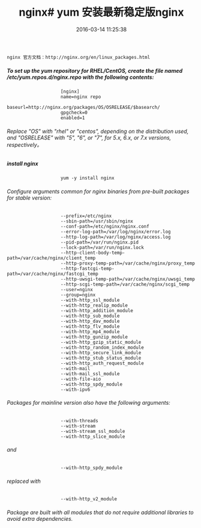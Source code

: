 ﻿---
title: 'nginx# yum 安装最新稳定版nginx'
date: 2016-03-14 11:25:38
categories: nginx
toc: true
tags:
---

`nginx 官方文档：http://nginx.org/en/linux_packages.html`

##### To set up the yum repository for RHEL/CentOS, create the file named /etc/yum.repos.d/nginx.repo with the following contents:

```
					[nginx]
					name=nginx repo
					baseurl=http://nginx.org/packages/OS/OSRELEASE/$basearch/
					gpgcheck=0
					enabled=1
```
######    	Replace "OS" with "rhel" or "centos", depending on the distribution used, and "OSRELEASE" with "5", "6", or "7", for 5.x, 6.x, or 7.x versions, respectively。
  
    
#####    install nginx
        
```
					yum -y install nginx
```
###### Configure arguments common for nginx binaries from pre-built packages for stable version:

```
					--prefix=/etc/nginx
					--sbin-path=/usr/sbin/nginx
					--conf-path=/etc/nginx/nginx.conf
					--error-log-path=/var/log/nginx/error.log
					--http-log-path=/var/log/nginx/access.log
					--pid-path=/var/run/nginx.pid
					--lock-path=/var/run/nginx.lock
					--http-client-body-temp-path=/var/cache/nginx/client_temp
					--http-proxy-temp-path=/var/cache/nginx/proxy_temp
					--http-fastcgi-temp-path=/var/cache/nginx/fastcgi_temp
					--http-uwsgi-temp-path=/var/cache/nginx/uwsgi_temp
					--http-scgi-temp-path=/var/cache/nginx/scgi_temp
					--user=nginx
					--group=nginx
					--with-http_ssl_module
					--with-http_realip_module
					--with-http_addition_module
					--with-http_sub_module
					--with-http_dav_module
					--with-http_flv_module
					--with-http_mp4_module
					--with-http_gunzip_module
					--with-http_gzip_static_module
					--with-http_random_index_module
					--with-http_secure_link_module
					--with-http_stub_status_module
					--with-http_auth_request_module
					--with-mail
					--with-mail_ssl_module
					--with-file-aio
					--with-http_spdy_module
					--with-ipv6
```

###### Packages for mainline version also have the following arguments:
```
					--with-threads
					--with-stream
					--with-stream_ssl_module
					--with-http_slice_module
```
###### and
```
					--with-http_spdy_module
```

###### replaced with
```
					--with-http_v2_module
```
###### Package are built with all modules that do not require additional libraries to avoid extra dependencies.